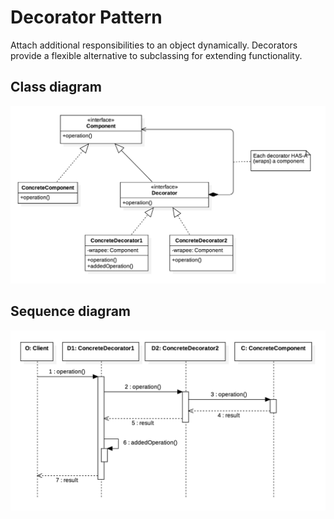 Decorator Pattern
=================
Attach additional responsibilities to an object dynamically. Decorators provide a flexible alternative to subclassing for extending functionality.

Class diagram
-------------
<p align="center">
    <img alt="Class Diagram" src="models/Class.png">
</p>

Sequence diagram
---------------
<p align="center">
    <img alt="Sequence Diagram" src="models/Sequence.png">
</p>